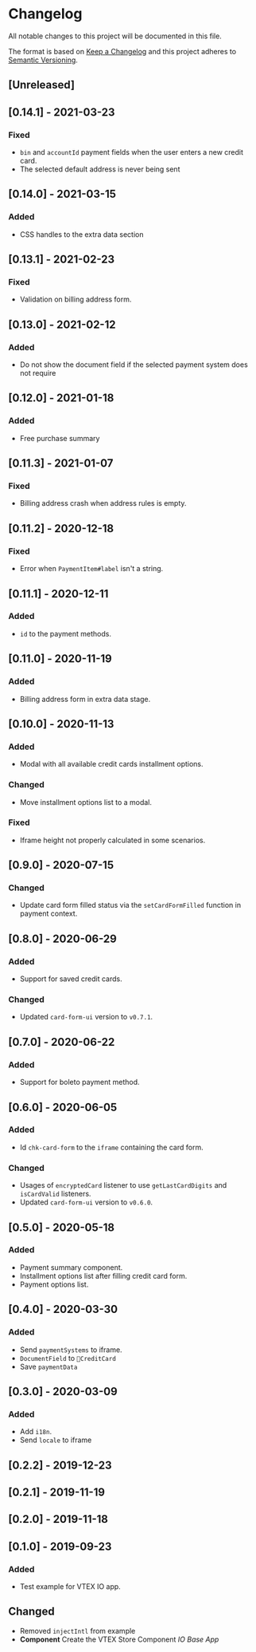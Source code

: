 # Changelog

All notable changes to this project will be documented in this file.

The format is based on [Keep a Changelog](http://keepachangelog.com/en/1.0.0/)
and this project adheres to [Semantic Versioning](http://semver.org/spec/v2.0.0.html).

## [Unreleased]

## [0.14.1] - 2021-03-23
### Fixed
- `bin` and `accountId` payment fields when the user enters a new credit card.
- The selected default address is never being sent

## [0.14.0] - 2021-03-15

### Added
- CSS handles to the extra data section

## [0.13.1] - 2021-02-23
### Fixed
- Validation on billing address form.

## [0.13.0] - 2021-02-12
### Added
- Do not show the document field if the selected payment system does not require

## [0.12.0] - 2021-01-18
### Added
- Free purchase summary 

## [0.11.3] - 2021-01-07
### Fixed
- Billing address crash when address rules is empty.

## [0.11.2] - 2020-12-18
### Fixed
- Error when `PaymentItem#label` isn't a string.

## [0.11.1] - 2020-12-11
### Added
- `id` to the payment methods.

## [0.11.0] - 2020-11-19
### Added
- Billing address form in extra data stage.

## [0.10.0] - 2020-11-13
### Added
- Modal with all available credit cards installment options.

### Changed
- Move installment options list to a modal.

### Fixed
- Iframe height not properly calculated in some scenarios.

## [0.9.0] - 2020-07-15
### Changed
- Update card form filled status via the `setCardFormFilled` function in payment context.

## [0.8.0] - 2020-06-29
### Added
- Support for saved credit cards.

### Changed
- Updated `card-form-ui` version to `v0.7.1`.

## [0.7.0] - 2020-06-22
### Added
- Support for boleto payment method.

## [0.6.0] - 2020-06-05
### Added
- Id `chk-card-form` to the `iframe` containing the card form.

### Changed
- Usages of `encryptedCard` listener to use `getLastCardDigits` and `isCardValid` listeners.
- Updated `card-form-ui` version to `v0.6.0`.

## [0.5.0] - 2020-05-18
### Added
- Payment summary component.
- Installment options list after filling credit card form.
- Payment options list.

## [0.4.0] - 2020-03-30
### Added
- Send `paymentSystems` to iframe.
- `DocumentField` to `CreditCard`
- Save `paymentData`

## [0.3.0] - 2020-03-09
### Added
- Add `i18n`.
- Send `locale` to iframe

## [0.2.2] - 2019-12-23

## [0.2.1] - 2019-11-19

## [0.2.0] - 2019-11-18

## [0.1.0] - 2019-09-23
### Added
- Test example for VTEX IO app.

## Changed
- Removed `injectIntl` from example
- **Component** Create the VTEX Store Component _IO Base App_
